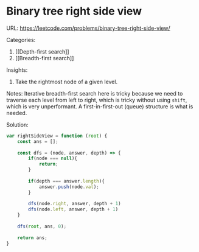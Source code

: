 # Binary tree right side view

URL: https://leetcode.com/problems/binary-tree-right-side-view/

Categories:
1. [[Depth-first search]]
2. [[Breadth-first search]]

Insights:
1.  Take the rightmost node of a given level.

Notes:
Iterative breadth-first search here is tricky because we need to traverse each level from left to right, which is tricky without using `shift`, which is very unperformant.  A first-in-first-out (queue) structure is what is needed.

Solution:
```javascript
var rightSideView = function (root) {
    const ans = [];
    
    const dfs = (node, answer, depth) => {
        if(node === null){
            return;
        }
        
        if(depth === answer.length){
            answer.push(node.val);
        }
        
        dfs(node.right, answer, depth + 1)
        dfs(node.left, answer, depth + 1)
    }
    
    dfs(root, ans, 0);
    
    return ans;
}
```